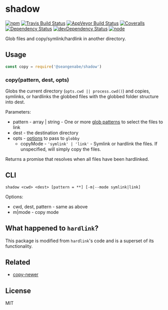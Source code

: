 # shadow

[![npm](https://img.shields.io/npm/v/@seangenabe/shadow.svg?style=flat-square)](https://www.npmjs.com/package/@seangenabe/shadow)
[![Travis Build Status](https://img.shields.io/travis/seangenabe/shadow/master.svg?label=travis&style=flat-square)](https://travis-ci.org/seangenabe/@seangenabe/shadow)
[![AppVeyor Build Status](https://img.shields.io/appveyor/ci/seangenabe/shadow/master.svg?label=appveyor&style=flat-square)](https://ci.appveyor.com/project/seangenabe/shadow)
[![Coveralls](https://img.shields.io/coveralls/github/seangenabe/shadow.svg?style=flat-square)](https://coveralls.io/github/seangenabe/shadow)
[![Dependency Status](https://img.shields.io/david/seangenabe/shadow.svg?style=flat-square)](https://david-dm.org/seangenabe/@seangenabe/shadow)
[![devDependency Status](https://img.shields.io/david/dev/seangenabe/shadow.svg?style=flat-square)](https://david-dm.org/seangenabe/@seangenabe/shadow#info=devDependencies)
[![node](https://img.shields.io/node/v/@seangenabe/shadow.svg?style=flat-square)](https://nodejs.org/en/download/)

Glob files and copy/symlink/hardlink in another directory.

## Usage

```javascript
const copy = require('@seangenabe/shadow')
```

### copy(pattern, dest, opts)

Globs the current directory (`opts.cwd || process.cwd()`) and copies, symlinks, or hardlinks the globbed files with the globbed folder structure into dest.

Parameters:
* pattern - array | string - One or more [glob patterns](https://github.com/isaacs/minimatch#usage) to select the files to link
* dest - the destination directory
* opts - [options](https://github.com/sindresorhus/globby#options) to pass to `globby`
  * copyMode - `'symlink' | 'link'` - Symlink or hardlink the files. If unspecified, will simply copy the files.

Returns a promise that resolves when all files have been hardlinked.

## CLI

```
shadow <cwd> <dest> [pattern = **] [-m|--mode symlink|link]
```

Options:
* cwd, dest, pattern - same as above
* m|mode - copy mode

## What happened to `hardlink`?

This package is modified from `hardlink`'s code and is a superset of its functionality.

## Related

* [copy-newer](https://github.com/seangenabe/copy-newer)

## License 

MIT
